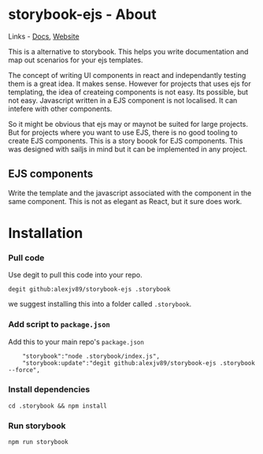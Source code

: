 # storybook-ejs - About
Links - [Docs](/docs/index.md), [Website](https://www.echoalex.com/projects/storybook-ejs)

This is a alternative to storybook. This helps you write documentation and map out scenarios for your ejs templates. 

The concept of writing UI components in react and independantly testing them is a great idea. It makes sense. However for projects that uses ejs for templating, the idea of createing components is not easy. Its possible, but not easy. Javascript written in a EJS component is not localised. It can intefere with other components. 

So it might be obvious that ejs may or maynot be suited for large projects. But for projects where you want to use EJS, there is no good tooling to create EJS components. This is a story boook for EJS components. This was designed with sailjs in mind but it can be implemented in any project.


## EJS components
Write the template and the javascript associated with the component in the same component. This is not as elegant as React, but it sure does work. 


# Installation

### Pull code
Use degit to pull this code into your repo. 

```shell
degit github:alexjv89/storybook-ejs .storybook
```

we suggest installing this into a folder called `.storybook`. 

### Add script to `package.json`

Add this to your main repo's `package.json`
```shell
	"storybook":"node .storybook/index.js",
	"storybook:update":"degit github:alexjv89/storybook-ejs .storybook --force",
```

### Install dependencies
```shell
cd .storybook && npm install
```

### Run storybook

```shell
npm run storybook
```

